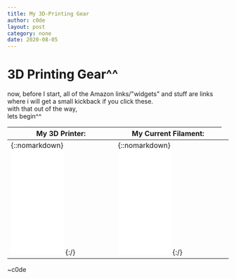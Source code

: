 ```yaml
---
title: My 3D-Printing Gear
author: c0de
layout: post
category: none
date: 2020-08-05
---
```

# 3D Printing Gear^^
now, before I start, all of the Amazon links/"widgets" and stuff are links where i will get a small kickback if you click these.  
with that out of the way,  
lets begin^^  
  
| My 3D Printer: | My Current Filament: |
| -------------- | -------------------- |
| {::nomarkdown} <iframe style="width:120px;height:240px;" marginwidth="0" marginheight="0" scrolling="no" frameborder="0" src="//ws-eu.amazon-adsystem.com/widgets/q?ServiceVersion=20070822&OneJS=1&Operation=GetAdHtml&MarketPlace=DE&source=ac&ref=tf_til&ad_type=product_link&tracking_id=c0de00-21&marketplace=amazon&region=DE&placement=B07PMH3RNC&asins=B07PMH3RNC&linkId=f67bed5abd7592720ed017ed92280531&show_border=true&link_opens_in_new_window=true&price_color=333333&title_color=0066c0&bg_color=ffffff">
    </iframe> {:/} | {::nomarkdown} <iframe style="width:120px;height:240px;" marginwidth="0" marginheight="0" scrolling="no" frameborder="0" src="//ws-eu.amazon-adsystem.com/widgets/q?ServiceVersion=20070822&OneJS=1&Operation=GetAdHtml&MarketPlace=DE&source=ac&ref=tf_til&ad_type=product_link&tracking_id=c0de00-21&marketplace=amazon&region=DE&placement=B071DM81ZK&asins=B071DM81ZK&linkId=acfd9324ffc2a4ed7babbfec3cb6d447&show_border=true&link_opens_in_new_window=true&price_color=333333&title_color=0066c0&bg_color=ffffff">
    </iframe> {:/} |

  
~c0de